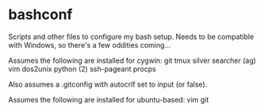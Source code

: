 # bashconf
Scripts and other files to configure my bash setup.
Needs to be compatible with Windows, so there's a few oddities coming...

Assumes the following are installed for cygwin:
git
tmux
silver searcher (ag)
vim
dos2unix
python (2)
ssh-pageant
procps

Also assumes a .gitconfig with autocrlf set to input (or false).

Assumes the following are installed for ubuntu-based:
vim
git
